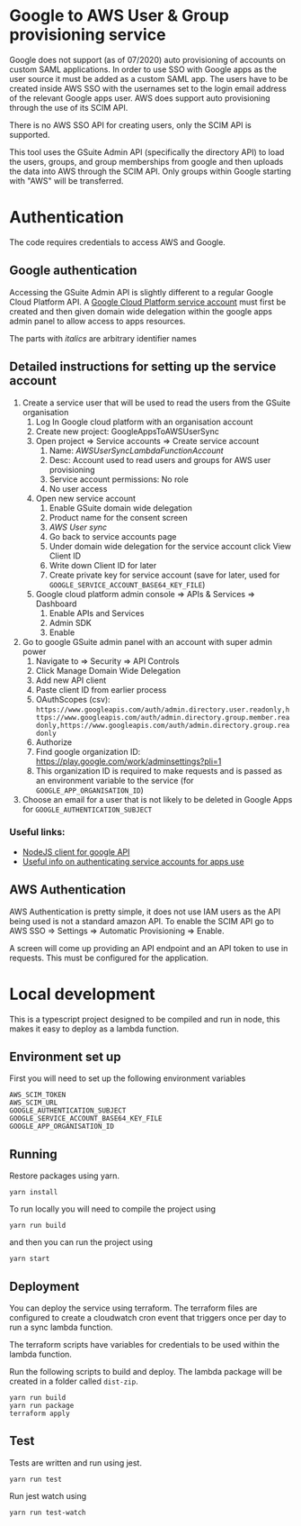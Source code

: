 # Google to AWS User & Group provisioning service
Google does not support (as of 07/2020) auto provisioning of accounts on custom SAML applications.
In order to use SSO with Google apps as the user source it must be added as a custom SAML app. The users have to be created 
inside AWS SSO with the usernames set to the login email address of
the relevant Google apps user. AWS does support auto provisioning through the use of 
its SCIM API. 

There is no AWS SSO API for creating users, only the SCIM API is supported.

This tool uses the GSuite Admin API (specifically the directory API) to load 
the users, groups, and group memberships from google and then uploads the data 
into AWS through the SCIM API. Only groups within Google starting with "AWS" will be transferred.

# Authentication
The code requires credentials to access AWS and Google.

## Google authentication
Accessing the GSuite Admin API is slightly different to a regular Google Cloud Platform API.
A [Google Cloud Platform service account](https://developers.google.com/identity/protocols/oauth2/service-account) must first be created and then given domain wide 
delegation within the google apps admin panel to allow access to apps resources.
 
The parts with *italics* are arbitrary identifier names
 
## Detailed instructions for setting up the service account
1. Create a service user that will be used to read the users from the GSuite organisation
   1. Log In Google cloud platform with an organisation account
   1. Create new project: GoogleAppsToAWSUserSync
   1. Open project => Service accounts => Create service account
      1. Name: *AWSUserSyncLambdaFunctionAccount*
      1. Desc: Account used to read users and groups for AWS user provisioning
      1. Service account permissions: No role
      1. No user access
   1. Open new service account
      1. Enable GSuite domain wide delegation
      1. Product name for the consent screen
      1. *AWS User sync*
      1. Go back to service accounts page
      1. Under domain wide delegation for the service account click View Client ID
      1. Write down Client ID for later
      1. Create private key for service account (save for later, used for ```GOOGLE_SERVICE_ACCOUNT_BASE64_KEY_FILE```)
   1. Google cloud platform admin console => APIs & Services => Dashboard
      1. Enable APIs and Services
      1. Admin SDK
      1. Enable
1. Go to google GSuite admin panel with an account with super admin power
   1. Navigate to => Security => API Controls
   1. Click Manage Domain Wide Delegation
   1. Add new API client
   1. Paste client ID from earlier process
   1. OAuthScopes (csv): 
   ```https://www.googleapis.com/auth/admin.directory.user.readonly,https://www.googleapis.com/auth/admin.directory.group.member.readonly,https://www.googleapis.com/auth/admin.directory.group.readonly```
   1. Authorize
   1. Find google organization ID: https://play.google.com/work/adminsettings?pli=1
   1. This organization ID is required to make requests and is passed as an environment variable to the service (for ```GOOGLE_APP_ORGANISATION_ID```)
 1. Choose an email for a user that is not likely to be deleted in Google Apps for ```GOOGLE_AUTHENTICATION_SUBJECT```
### Useful links:
 - [NodeJS client for google API](https://github.com/googleapis/google-api-nodejs-client)
 - [Useful info on authenticating service accounts for apps use](https://github.com/googleapis/google-api-nodejs-client/issues/1884)

## AWS Authentication
AWS Authentication is pretty simple, it does not use IAM users as the API being used is not a standard amazon API. 
To enable the SCIM API go to AWS SSO => Settings => Automatic Provisioning => Enable.

A screen will come up providing an API endpoint and an API token to use in requests. This must be configured for the application.

# Local development
This is a typescript project designed to be compiled and run in node, this makes it easy to deploy as a lambda function.

## Environment set up
First you will need to set up the following environment variables

```
AWS_SCIM_TOKEN
AWS_SCIM_URL
GOOGLE_AUTHENTICATION_SUBJECT
GOOGLE_SERVICE_ACCOUNT_BASE64_KEY_FILE
GOOGLE_APP_ORGANISATION_ID
```

## Running
Restore packages using yarn.
```shell script
yarn install
```
To run locally you will need to compile the project using 
```
yarn run build
```
and then you can run the project using 
 ```
yarn start
```

## Deployment
You can deploy the service using terraform. The terraform files are configured to create a cloudwatch cron event that 
triggers once per day to run a sync lambda function. 

The terraform scripts have variables for credentials to be used within the lambda function.

Run the following scripts to build and deploy. The lambda package will be created in a folder called ```dist-zip```.
```shell script
yarn run build
yarn run package
terraform apply
``` 

## Test
Tests are written and run using jest.

```shell script
yarn run test
```

Run jest watch using
```shell script
yarn run test-watch
```
